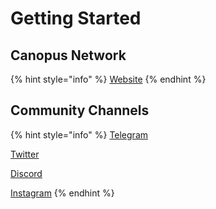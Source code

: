 # Getting Started

## Canopus Network

{% hint style="info" %}
[Website](https://canopus.network)
{% endhint %}

## Community Channels

{% hint style="info" %}
[Telegram](https://t.me/canopus_network)

[Twitter](https://twitter.com/canopus_network)

[Discord](https://discord.gg/vUZ5wefVx9)

[Instagram](https://instagram.com/canopus_network)
{% endhint %}



